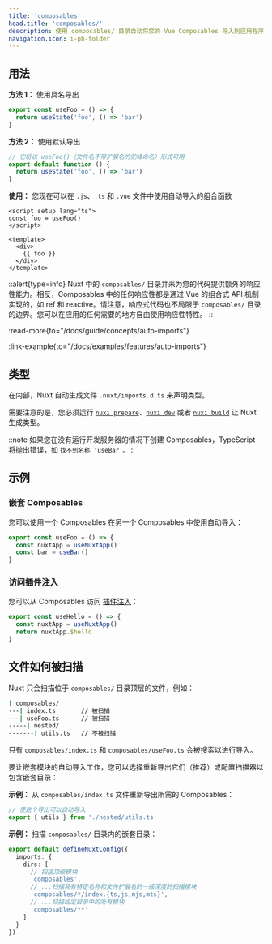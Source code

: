 ```yaml
---
title: 'composables'
head.title: 'composables/'
description: 使用 composables/ 目录自动将您的 Vue Composables 导入到应用程序中。
navigation.icon: i-ph-folder
---
```


## 用法

**方法 1：** 使用具名导出

```js [composables/useFoo.ts]
export const useFoo = () => {
  return useState('foo', () => 'bar')
}
```

**方法 2：** 使用默认导出

```js [composables/use-foo.ts 或 composables/useFoo.ts]
// 它将以 useFoo()（文件名不带扩展名的驼峰命名）形式可用
export default function () {
  return useState('foo', () => 'bar')
}
```

**使用：** 您现在可以在 `.js`、`.ts` 和 `.vue` 文件中使用自动导入的组合函数

```vue [app.vue]
<script setup lang="ts">
const foo = useFoo()
</script>

<template>
  <div>
    {{ foo }}
  </div>
</template>
```

::alert{type=info}
Nuxt 中的 `composables/` 目录并未为您的代码提供额外的响应性能力。相反，Composables 中的任何响应性都是通过 Vue 的组合式 API 机制实现的，如 ref 和 reactive。请注意，响应式代码也不局限于 `composables/` 目录的边界。您可以在应用的任何需要的地方自由使用响应性特性。
::

:read-more{to="/docs/guide/concepts/auto-imports"}

:link-example{to="/docs/examples/features/auto-imports"}

## 类型

在内部，Nuxt 自动生成文件 `.nuxt/imports.d.ts` 来声明类型。

需要注意的是，您必须运行 [`nuxi prepare`](/docs/api/commands/prepare)、[`nuxi dev`](/docs/api/commands/dev) 或者 [`nuxi build`](/docs/api/commands/build) 让 Nuxt 生成类型。

::note
如果您在没有运行开发服务器的情况下创建 Composables，TypeScript 将抛出错误，如 `找不到名称 'useBar'。`
::

## 示例

### 嵌套 Composables

您可以使用一个 Composables 在另一个 Composables 中使用自动导入：

```js [composables/test.ts]
export const useFoo = () => {
  const nuxtApp = useNuxtApp()
  const bar = useBar()
}
```

### 访问插件注入

您可以从 Composables 访问 [插件注入](/docs/guide/directory-structure/plugins#automatically-providing-helpers)：

```js [composables/test.ts]
export const useHello = () => {
  const nuxtApp = useNuxtApp()
  return nuxtApp.$hello
}
```

## 文件如何被扫描

Nuxt 只会扫描位于 `composables/` 目录顶层的文件，例如：

```bash [目录结构]
| composables/
---| index.ts       // 被扫描
---| useFoo.ts      // 被扫描
-----| nested/
-------| utils.ts   // 不被扫描
```

只有 `composables/index.ts` 和 `composables/useFoo.ts` 会被搜索以进行导入。

要让嵌套模块的自动导入工作，您可以选择重新导出它们（推荐）或配置扫描器以包含嵌套目录：

**示例：** 从 `composables/index.ts` 文件重新导出所需的 Composables：

```ts [composables/index.ts]
// 使这个导出可以自动导入
export { utils } from './nested/utils.ts'
```

**示例：** 扫描 `composables/` 目录内的嵌套目录：

```ts twoslash [nuxt.config.ts]
export default defineNuxtConfig({
  imports: {
    dirs: [
      // 扫描顶级模块
      'composables',
      // ...扫描具有特定名称和文件扩展名的一级深度的扫描模块
      'composables/*/index.{ts,js,mjs,mts}',
      // ...扫描给定目录中的所有模块
      'composables/**'
    ]
  }
})
```
